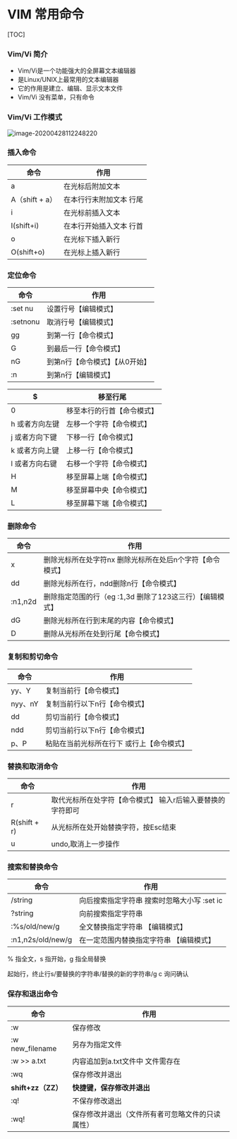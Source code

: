 # VIM 常用命令

[TOC]

### Vim/Vi 简介

- Vim/Vi是一个功能强大的全屏幕文本编辑器
- 是Linux/UNIX上最常用的文本编辑器
- 它的作用是建立、编辑、显示文本文件
- Vim/Vi 没有菜单，只有命令

### Vim/Vi 工作模式

![image-20200428112248220](https://gitee.com/szimo/picture_repository/raw/master/images/20200828174155.png)

### 插入命令

| 命令           | 作用                     |
| -------------- | ------------------------ |
| a              | 在光标后附加文本         |
| A（shift + a） | 在本行行末附加文本  行尾 |
| i              | 在光标前插入文本         |
| I(shift+i)     | 在本行开始插入文本 行首  |
| o              | 在光标下插入新行         |
| O(shift+o)     | 在光标上插入新行         |

### 定位命令

| 命令     | 作用                           |
| -------- | ------------------------------ |
| :set nu  | 设置行号【编辑模式】           |
| :setnonu | 取消行号【编辑模式】           |
| gg       | 到第一行【命令模式】           |
| G        | 到最后一行【命令模式】         |
| nG       | 到第n行【命令模式】【从0开始】 |
| :n       | 到第n行【编辑模式】            |

| $              | 移至行尾                   |
| -------------- | -------------------------- |
| 0              | 移至本行的行首【命令模式】 |
| h 或者方向左键 | 左移一个字符【命令模式】   |
| j 或者方向下键 | 下移一行【命令模式】       |
| k 或者方向上键 | 上移一行【命令模式】       |
| l 或者方向右键 | 右移一个字符【命令模式】   |
| H              | 移至屏幕上端【命令模式】   |
| M              | 移至屏幕中央【命令模式】   |
| L              | 移至屏幕下端【命令模式】   |

### 删除命令

| 命令    | 作用                                                      |
| ------- | --------------------------------------------------------- |
| x       | 删除光标所在处字符nx 删除光标所在处后n个字符【命令模式】  |
| dd      | 删除光标所在行，ndd删除n行【命令模式】                    |
| :n1,n2d | 删除指定范围的行（eg :1,3d  删除了123这三行）【编辑模式】 |
| dG      | 删除光标所在行到末尾的内容【命令模式】                    |
| D       | 删除从光标所在处到行尾【命令模式】                        |

### 复制和剪切命令

| 命令    | 作用                                      |
| ------- | ----------------------------------------- |
| yy、Y   | 复制当前行【命令模式】                    |
| nyy、nY | 复制当前行以下n行【命令模式】             |
| dd      | 剪切当前行【命令模式】                    |
| ndd     | 剪切当前行以下n行【命令模式】             |
| p、P    | 粘贴在当前光标所在行下 或行上【命令模式】 |

### 替换和取消命令

| 命令         | 作用                                                       |
| ------------ | ---------------------------------------------------------- |
| r            | 取代光标所在处字符【命令模式】 输入r后输入要替换的字符即可 |
| R(shift + r) | 从光标所在处开始替换字符，按Esc结束                        |
| u            | undo,取消上一步操作                                        |

### 搜索和替换命令

| 命令              | 作用                                         |
| ----------------- | -------------------------------------------- |
| /string           | 向后搜索指定字符串  搜索时忽略大小写 :set ic |
| ?string           | 向前搜索指定字符串                           |
| :%s/old/new/g     | 全文替换指定字符串 【编辑模式】              |
| :n1,n2s/old/new/g | 在一定范围内替换指定字符串 【编辑模式】      |

% 指全文，s 指开始，g 指全局替换

  起始行，终止行s/要替换的字符串/替换的新的字符串/g    c 询问确认

### 保存和退出命令

| 命令               | 作用                                             |
| ------------------ | ------------------------------------------------ |
| :w                 | 保存修改                                         |
| :w new_filename    | 另存为指定文件                                   |
| :w >> a.txt        | 内容追加到a.txt文件中 文件需存在                 |
| :wq                | 保存修改并退出                                   |
| **shift+zz（ZZ）** | **快捷键，保存修改并退出**                       |
| :q!                | 不保存修改退出                                   |
| :wq!               | 保存修改并退出（文件所有者可忽略文件的只读属性） |

